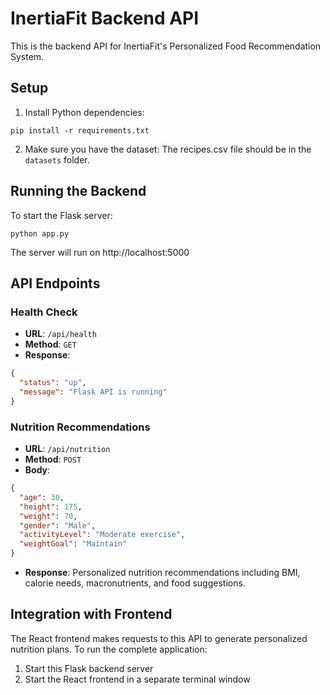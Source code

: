 # InertiaFit Backend API

This is the backend API for InertiaFit's Personalized Food Recommendation System.

## Setup

1. Install Python dependencies:
```
pip install -r requirements.txt
```

2. Make sure you have the dataset:
The recipes.csv file should be in the `datasets` folder.

## Running the Backend

To start the Flask server:
```
python app.py
```

The server will run on http://localhost:5000

## API Endpoints

### Health Check
- **URL**: `/api/health`
- **Method**: `GET`
- **Response**: 
```json
{
  "status": "up",
  "message": "Flask API is running"
}
```

### Nutrition Recommendations
- **URL**: `/api/nutrition`
- **Method**: `POST`
- **Body**:
```json
{
  "age": 30,
  "height": 175,
  "weight": 70,
  "gender": "Male",
  "activityLevel": "Moderate exercise",
  "weightGoal": "Maintain"
}
```
- **Response**: Personalized nutrition recommendations including BMI, calorie needs, macronutrients, and food suggestions.

## Integration with Frontend

The React frontend makes requests to this API to generate personalized nutrition plans.
To run the complete application:
1. Start this Flask backend server
2. Start the React frontend in a separate terminal window